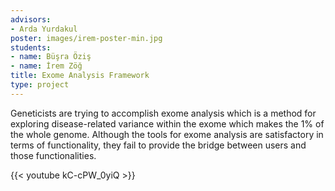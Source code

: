 ```yaml
---
advisors:
- Arda Yurdakul
poster: images/irem-poster-min.jpg
students:
- name: Büşra Öziş
- name: İrem Zöğ
title: Exome Analysis Framework
type: project
---
```


Geneticists are trying to accomplish exome analysis which is a method for exploring disease-related variance within the exome which makes the 1% of the whole genome. Although the tools for exome analysis are satisfactory in terms of functionality, they fail to provide the bridge between users and those functionalities.


{{< youtube kC-cPW_0yiQ >}}